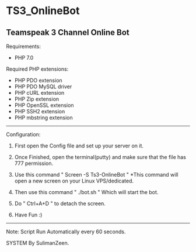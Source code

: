 # TS3_OnlineBot
Teamspeak 3 Channel Online Bot
--------------------------------------------------------------------------------------------------------------------------------------------------------------------------------------

Requirements: 

- PHP 7.0 


Required PHP extensions:
- PHP PDO extension
- PHP PDO MySQL driver
- PHP cURL extension
- PHP Zip extension
- PHP OpenSSL extension
- PHP SSH2 extension
- PHP mbstring extension



--------------------------------------------------------------------------------------------------------------------------------------------------------------------------------------




Configuration:

1. First open the Config file and set up your server on it.

2. Once Finished, open the terminal(putty) and make sure that the file has 777 permission.

3. Use this command " Screen -S Ts3-OnlineBot " *This command will open a new screen on your Linux VPS/dedicated. 

4. Then use this command " ./bot.sh " Which will start the bot. 

5. Do " Ctrl+A+D " to detach the screen.

6. Have Fun :)

----------------------------------------------------------------------------------------------------------------------------------------------------------------------------------------


Note: Script Run Automatically every 60 seconds. 



SYSTEM By SulimanZeen.


